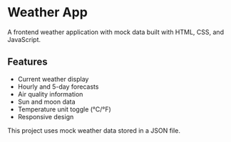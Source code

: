 # Weather App

A frontend weather application with mock data built with HTML, CSS, and JavaScript.

## Features

- Current weather display
- Hourly and 5-day forecasts
- Air quality information
- Sun and moon data
- Temperature unit toggle (°C/°F)
- Responsive design

This project uses mock weather data stored in a JSON file.